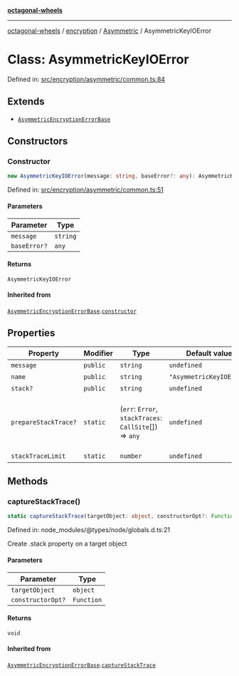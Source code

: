 [**octagonal-wheels**](../../../README.md)

***

[octagonal-wheels](../../../modules.md) / [encryption](../../README.md) / [Asymmetric](../README.md) / AsymmetricKeyIOError

# Class: AsymmetricKeyIOError

Defined in: [src/encryption/asymmetric/common.ts:84](https://github.com/vrtmrz/octagonal-wheels/blob/main/src/encryption/asymmetric/common.ts#L84)

## Extends

- [`AsymmetricEncryptionErrorBase`](../AsymmetricEncryptionErrorBase/README.md)

## Constructors

### Constructor

```ts
new AsymmetricKeyIOError(message: string, baseError?: any): AsymmetricKeyIOError;
```

Defined in: [src/encryption/asymmetric/common.ts:51](https://github.com/vrtmrz/octagonal-wheels/blob/main/src/encryption/asymmetric/common.ts#L51)

#### Parameters

| Parameter | Type |
| ------ | ------ |
| `message` | `string` |
| `baseError?` | `any` |

#### Returns

`AsymmetricKeyIOError`

#### Inherited from

[`AsymmetricEncryptionErrorBase`](../AsymmetricEncryptionErrorBase/README.md).[`constructor`](../AsymmetricEncryptionErrorBase/README.md#constructor)

## Properties

| Property | Modifier | Type | Default value | Description | Overrides | Inherited from | Defined in |
| ------ | ------ | ------ | ------ | ------ | ------ | ------ | ------ |
| <a id="message"></a> `message` | `public` | `string` | `undefined` | - | - | [`AsymmetricEncryptionErrorBase`](../AsymmetricEncryptionErrorBase/README.md).[`message`](../AsymmetricEncryptionErrorBase/README.md#message) | node\_modules/typescript/lib/lib.es5.d.ts:1077 |
| <a id="name"></a> `name` | `public` | `string` | `"AsymmetricKeyIOError"` | - | [`AsymmetricEncryptionErrorBase`](../AsymmetricEncryptionErrorBase/README.md).[`name`](../AsymmetricEncryptionErrorBase/README.md#name) | - | [src/encryption/asymmetric/common.ts:85](https://github.com/vrtmrz/octagonal-wheels/blob/main/src/encryption/asymmetric/common.ts#L85) |
| <a id="stack"></a> `stack?` | `public` | `string` | `undefined` | - | - | [`AsymmetricEncryptionErrorBase`](../AsymmetricEncryptionErrorBase/README.md).[`stack`](../AsymmetricEncryptionErrorBase/README.md#stack) | node\_modules/typescript/lib/lib.es5.d.ts:1078 |
| <a id="preparestacktrace"></a> `prepareStackTrace?` | `static` | (`err`: `Error`, `stackTraces`: `CallSite`[]) => `any` | `undefined` | Optional override for formatting stack traces **See** https://v8.dev/docs/stack-trace-api#customizing-stack-traces | - | [`AsymmetricEncryptionErrorBase`](../AsymmetricEncryptionErrorBase/README.md).[`prepareStackTrace`](../AsymmetricEncryptionErrorBase/README.md#preparestacktrace) | node\_modules/@types/node/globals.d.ts:28 |
| <a id="stacktracelimit"></a> `stackTraceLimit` | `static` | `number` | `undefined` | - | - | [`AsymmetricEncryptionErrorBase`](../AsymmetricEncryptionErrorBase/README.md).[`stackTraceLimit`](../AsymmetricEncryptionErrorBase/README.md#stacktracelimit) | node\_modules/@types/node/globals.d.ts:30 |

## Methods

### captureStackTrace()

```ts
static captureStackTrace(targetObject: object, constructorOpt?: Function): void;
```

Defined in: node\_modules/@types/node/globals.d.ts:21

Create .stack property on a target object

#### Parameters

| Parameter | Type |
| ------ | ------ |
| `targetObject` | `object` |
| `constructorOpt?` | `Function` |

#### Returns

`void`

#### Inherited from

[`AsymmetricEncryptionErrorBase`](../AsymmetricEncryptionErrorBase/README.md).[`captureStackTrace`](../AsymmetricEncryptionErrorBase/README.md#capturestacktrace)
